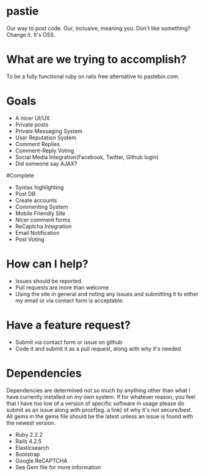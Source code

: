 # pastie
Our way to post code. Our, inclusive, meaning you. Don't like something? Change it. It's OSS.

# What are we trying to accomplish?
To be a fully functional ruby on rails free alternative to pastebin.com.

# Goals
* A nicer UI/UX
* Private posts
* Private Messaging System
* User Reputation System
* Comment Replies
* Comment-Reply Voting
* Social Media Integration(Facebook, Twitter, Github login)
* Did someone say AJAX?

#Complete
* Syntax highlighting
* Post DB
* Create accounts
* Commenting System
* Mobile Friendly Site
* Nicer comment forms
* ReCaptcha Integration
* Email Notification
* Post Voting

# How can I help?
* Issues should be reported
* Pull requests are more than welcome
* Using the site in general and noting any issues and submitting it to either my email or via contact form is acceptable.

# Have a feature request?
* Submit via contact form or issue on github
* Code it and submit it as a pull request, along with why it's needed

# Dependencies
Dependencies are determined not so much by anything other than what I have currently installed on my own system.
If for whatever reason, you feel that I have too low of a version of specific software in usage please do submit as an issue along with proof(eg. a link) of why it's not secure/best.
All gems in the gems file should be the latest unless an issue is found with the newest version.
* Ruby 2.2.2
* Rails 4.2.5
* Elasticsearch
* Bootstrap
* Google ReCAPTCHA
* See Gem file for more information
